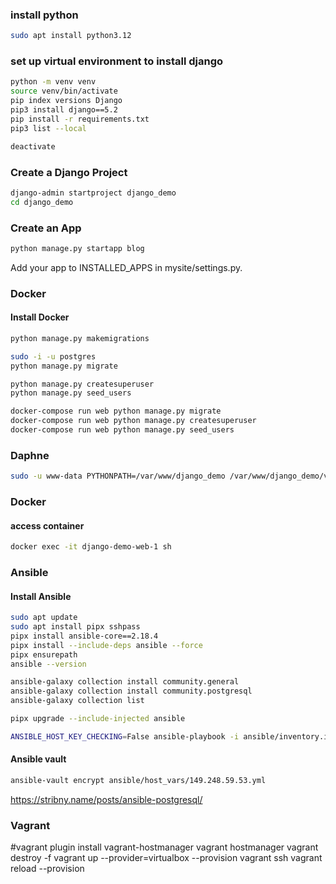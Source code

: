 ### install python
```bash
sudo apt install python3.12
```

### set up virtual environment to install django
```bash
python -m venv venv
source venv/bin/activate
pip index versions Django
pip3 install django==5.2
pip install -r requirements.txt
pip3 list --local

deactivate
```

### Create a Django Project
```bash
django-admin startproject django_demo
cd django_demo
```

### Create an App
```bash
python manage.py startapp blog
```

Add your app to INSTALLED_APPS in mysite/settings.py.

### Docker
#### Install Docker
```bash
python manage.py makemigrations

sudo -i -u postgres
python manage.py migrate

python manage.py createsuperuser
python manage.py seed_users

docker-compose run web python manage.py migrate
docker-compose run web python manage.py createsuperuser
docker-compose run web python manage.py seed_users
```

### Daphne
```bash
sudo -u www-data PYTHONPATH=/var/www/django_demo /var/www/django_demo/venv/bin/daphne -b 127.0.0.1 -p 8001 django_demo.asgi:application

```

### Docker
#### access container
```bash
docker exec -it django-demo-web-1 sh
```

### Ansible
#### Install Ansible
```bash
sudo apt update
sudo apt install pipx sshpass
pipx install ansible-core==2.18.4
pipx install --include-deps ansible --force
pipx ensurepath
ansible --version

ansible-galaxy collection install community.general
ansible-galaxy collection install community.postgresql
ansible-galaxy collection list

pipx upgrade --include-injected ansible
```

```bash
ANSIBLE_HOST_KEY_CHECKING=False ansible-playbook -i ansible/inventory.ini ansible/main.yml --vault-password-file vault_pass.txt
```

#### Ansible vault
```bash
ansible-vault encrypt ansible/host_vars/149.248.59.53.yml
```

https://stribny.name/posts/ansible-postgresql/

### Vagrant
#vagrant plugin install vagrant-hostmanager
vagrant hostmanager
vagrant destroy -f
vagrant up --provider=virtualbox --provision
vagrant ssh
vagrant reload --provision